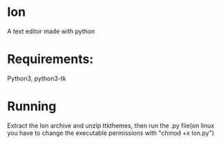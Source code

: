 # Ion
A text editor made with python


# Requirements:
Python3, python3-tk


# Running
Extract the Ion archive and unzip
ttkthemes, then run the .py
file(on linux you have to change
the executable permissions with "chmod +x Ion.py")
